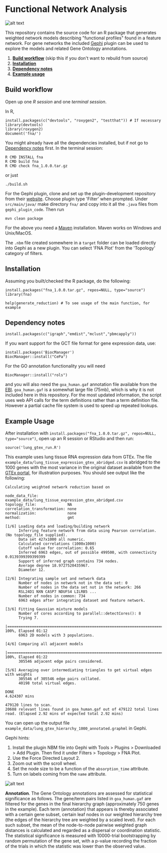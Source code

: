 Functional Network Analysis
===========================

![alt text](flowchart.png)

This repository contains the source code for an R package that generates weighted network models describing "functional profiles" found in a feature network. For gene networks the included [Gephi](https://gephi.org) plugin can be used to explore the models and related Gene Ontology annotations.

  1. **[Build workflow](#BuildWorkflow)** (skip this if you don't want to rebuild from source)
  2. **[Installation](#Installation)**
  3. **[Dependency notes](#DependencyNotes)**
  4. **[Example usage](#Example)**

Build workflow <a name="BuildWorkflow"></a>
--------------

Open up one *R session* and one *terminal session*.

In R,
```
install.packages(c("devtools", "roxygen2", "testthat")) # If necessary
library(devtools)
library(roxygen2)
document('fna/')
```

You might already have all the dependencies installed, but if not go to [Dependency notes](#DependencyNotes) first. In the terminal session:
```
R CMD INSTALL fna
R CMD build fna
R CMD check fna_1.0.0.tar.gz
```

or just
```
./build.sh
```

For the Gephi plugin, clone and set up the plugin-development repository from their [website](https://github.com/gephi/gephi-plugins). Choose plugin type 'Filter' when prompted. Under `src/main/java/` make directory `fna/` and copy into it all the `.java` files from `gephi_plugin_code`. Then run

```
mvn clean package
```

For the above you need a [Maven](https://maven.apache.org/) installation. Maven works on Windows and Unix/MacOS.

The `.nbm` file created somewhere in a `target` folder can be loaded directly into Gephi as a new plugin. You can select 'FNA Plot' from the 'Topology' category of filters.

Installation <a name="Installation"></a>
------------
Assuming you built/checked the R package, do the following:

```
install.packages("fna_1.0.0.tar.gz", repos=NULL, type="source")
library(fna)

help(generate_reduction) # To see usage of the main function, for example
```

Dependency notes <a name="DependencyNotes"></a>
----------------

```
install.packages(c("igraph","emdist","mclust","pbmcapply"))
```

If you want support for the GCT file format for gene expression data, use:

```
install.packages('BiocManager')
BiocManager::install("CePa")
```

For the GO annotation functionality you will need

```
BiocManager::install("rols")
```

and you will also need the `goa_human.gaf` annotation file available from the [EBI](https://www.ebi.ac.uk/GOA/downloads). `goa_human.gaf` is a somewhat large file (75mb), which is why it is not included here in this repository. For the most updated information, the script uses web API calls for the term definitions rather than a term definition file. However a partial cache file system is used to speed up repeated lookups.

Example Usage <a name="Example"></a>
-------------

After installation with `install.packages("fna_1.0.0.tar.gz", repos=NULL, type="source")`, open up an R session or RStudio and then run: 

```
source('lung_gtex_run.R')
```

This example uses lung tissue RNA expression data from GTEx. The file `example_data/lung_tissue_expression_gtex_abridged.csv` is abridged to the 1000 genes with the most variance in the original dataset available from the [GTEx portal](https://gtexportal.org/), for illustration purposes. You should see output like the following:

```
Calculating weighted network reduction based on

node_data_file:             example_data/lung_tissue_expression_gtex_abridged.csv
topology_file:              NA
correlation_transformation: none
normalization:              none
method:                     gmt

[1/6] Loading data and loading/building network
      Inferring feature network from data using Pearson correlation. (No topology_file supplied).
      Data set 427x1000 all numeric.
      Calculated correlations (1000x1000)
      Cutoff value for correlation: 0.65
      Inferred 6963 edges, out of possible 499500, with connectivity 0.0139399399399399
      Support of inferred graph contains 734 nodes.
      Average degree 18.9727520435967.
      Diameter 12.

[2/6] Integrating sample set and network data
      Number of nodes in network not in the data set: 0
      Number of nodes in the data set not in the network: 266
      RSL24D1 NXN CASP7 NDUFS4 LILRB5 ...
      Number of nodes in common: 734
      6963 edges after integrating dataset and feature network.

[3/6] Fitting Gaussian mixture models
      Number of cores according to parallel::detectCores(): 8
      Trying 7.
  |=========================================================================| 100%, Elapsed 01:12
      6963 2D models with 3 populations.

[4/6] Comparing all adjacent models
  |=========================================================================| 100%, Elapsed 01:22
      305546 adjacent edge pairs considered.

[5/6] Averaging over intermediating triangles to get virtual edges with weights
      305546 of 305546 edge pairs collated.
      40198 total virtual edges.

DONE
4.624307 mins

479120 lines to scan.
20608 relevant lines found in goa_human.gaf out of 479122 total lines read. (Elapsed 2.92 mins of expected total 2.92 mins)
```

You can open up the output file `example_data/lung_gtex_hierarchy_1000_annotated.graphml` in Gephi.

Gephi hints:

  1. Install the plugin NBM file into Gephi with Tools > Plugins > Downloaded > Add Plugin. Then find it under Filters > Topology > FNA Plot.
  2. Use the Force Directed Layout 2.
  3. Zoom out with the scroll wheel.
  4. Set the node size to be a function of the `absorption_time` attribute.
  5. Turn on labels coming from the `name` attribute.

![alt text](lunggtex_hierarchy.png)

**Annotation**. The Gene Ontology annotations are assessed for statistical significance as follows. The gene/term pairs listed in `goa_human.gaf` are filtered for the genes in the final hierarchy graph (approximately 750 genes in the example). Each term (annotation) that appears is thereby associated with a certain gene subset, certain leaf nodes in our weighted hierarchy tree (the edges of the hierarchy tree are weighted by a scaled level). For each such subset, the mean of the node-to-node pairwise weighted graph distances is calculated and regarded as a dispersal or coordination statistic. The statistical significance is measured with 10000-trial bootstrapping by random permutation of the gene set, with a p-value recording the fraction of the trials in which the statistic was lower than the observed value.
